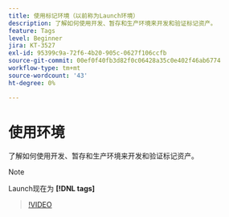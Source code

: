 ```yaml
---
title: 使用标记环境（以前称为Launch环境）
description: 了解如何使用开发、暂存和生产环境来开发和验证标记资产。
feature: Tags
level: Beginner
jira: KT-3527
exl-id: 95399c9a-72f6-4b20-905c-0627f106ccfb
source-git-commit: 00ef0f40fb3d82f0c06428a35c0e402f46ab6774
workflow-type: tm+mt
source-wordcount: '43'
ht-degree: 0%

---
```


# 使用环境

了解如何使用开发、暂存和生产环境来开发和验证标记资产。

>[!NOTE]
>
> Launch现在为 **[!DNL tags]**

>[!VIDEO](https://video.tv.adobe.com/v/28729/?learn=on)
